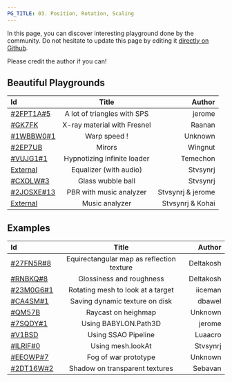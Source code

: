 ```yaml
---
PG_TITLE: 03. Position, Rotation, Scaling
---
```



In this page, you can discover interesting playground done by the community.
Do not hesitate to update this page by editing it [directly on Github](https://github.com/BabylonJS/Documentation/tree/master/content/generals/General).

Please credit the author if you can!

## Beautiful Playgrounds

| Id | Title | Author|
| :------------ |:---------------:| -----:|
| [#2FPT1A#5](http://www.babylonjs-playground.com/#2FPT1A#5) | A lot of triangles with SPS | jerome |
| [#GK7FK](http://www.babylonjs-playground.com/#GK7FK) | X-ray material with Fresnel | Raanan |
| [#1WBBW0#1](http://www.babylonjs-playground.com/#1WBBW0#1) | Warp speed ! | Unknown |
| [#2EP7UB](http://www.babylonjs-playground.com/#2EP7UB) | Mirors | Wingnut |
| [#VUJG1#1](http://www.babylonjs-playground.com/#VUJG1#1) | Hypnotizing infinite loader | Temechon |
| [External](http://synergy-development.fr/equalonyzer/) | Equalizer (with audio) | Stvsynrj |
| [#CXOLW#3](http://www.babylonjs-playground.com/#CXOLW#3) | Glass wubble ball | Stvsynrj |
| [#2JOSXE#13](http://www.babylonjs-playground.com/#2JOSXE#13) | PBR with music analyzer | Stvsynrj & jerome |
| [External](http://synergy-development.fr/babylonyzer/) | Music analyzer | Stvsynrj & Kohai |


## Examples

| Id | Title | Author|
| :------------ |:---------------:| -----:|
| [#27FN5R#8](http://www.babylonjs-playground.com/#27FN5R#8) | Equirectangular map as reflection texture | Deltakosh |
| [#RNBKQ#8](http://www.babylonjs-playground.com/#RNBKQ#8) | Glossiness and roughness | Deltakosh |
| [#23M0G6#1](http://www.babylonjs-playground.com/#23M0G6#1) | Rotating mesh to look at a target | iiceman |
| [#CA4SM#1](http://www.babylonjs-playground.com/#CA4SM#1) | Saving dynamic texture on disk | dbawel |
| [#QM57B](http://www.babylonjs-playground.com/#QM57B) | Raycast on heighmap | Unknown |
| [#7SQDY#1](http://www.babylonjs-playground.com/#7SQDY#1) | Using BABYLON.Path3D | jerome |
| [#V1BSD](http://www.babylonjs-playground.com/#V1BSD) | Using SSAO Pipeline | Luaacro |
| [#ILRIF#0](http://www.babylonjs-playground.com/#ILRIF#0) | Using mesh.lookAt | Stvsynrj |
| [#EEOWP#7](http://www.babylonjs-playground.com/#EEOWP#7) | Fog of war prototype | Unknown |
| [#2DT16W#2](http://www.babylonjs-playground.com/#2DT16W#2) | Shadow on transparent textures | Sebavan





